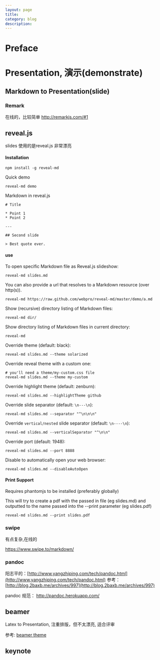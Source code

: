 ```yaml
---
layout: page
title:
category: blog
description:
---
```

# Preface


# Presentation, 演示(demonstrate)

## Markdown to Presentation(slide)

### Remark
在线的，比较简单
http://remarkjs.com/#1


## reveal.js
slides 使用的是reveal.js 非常漂亮

#### Installation

	npm install -g reveal-md

Quick demo

	reveal-md demo

Markdown in reveal.js

	# Title

	* Point 1
	* Point 2

	---

	## Second slide

	> Best quote ever.

#### use

To open specific Markdown file as Reveal.js slideshow:

	reveal-md slides.md

You can also provide a url that resolves to a Markdown resource (over http(s)).

	reveal-md https://raw.github.com/webpro/reveal-md/master/demo/a.md

Show (recursive) directory listing of Markdown files:

	reveal-md dir/

Show directory listing of Markdown files in current directory:

	reveal-md

Override theme (default: black):

	reveal-md slides.md --theme solarized

Override reveal theme with a custom one:

	# you'll need a theme/my-custom.css file
	reveal-md slides.md --theme my-custom

Override highlight theme (default: zenburn):

	reveal-md slides.md --highlightTheme github

Override slide separator (default: `\n---\n`):

	reveal-md slides.md --separator "^\n\n\n"

Override `vertical/nested` slide separator (default: `\n----\n`):

	reveal-md slides.md --verticalSeparator "^\n\n"

Override port (default: 1948):

	reveal-md slides.md --port 8888

Disable to automatically open your web browser:

	reveal-md slides.md --disableAutoOpen

#### Print Support
Requires phantomjs to be installed (preferably globally)

This will try to create a pdf with the passed in file (eg slides.md) and outputted to the name passed into the --print parameter (eg slides.pdf)

	reveal-md slides.md --print slides.pdf

### swipe
有点复杂,在线的

https://www.swipe.to/markdown/

### pandoc
阳志平的：[http://www.yangzhiping.com/tech/pandoc.html](http://www.yangzhiping.com/tech/pandoc.html)
参考：[http://blog.2baxb.me/archives/997](http://blog.2baxb.me/archives/997)

pandoc 规范： http://pandoc.herokuapp.com/

## beamer
Latex to Presentation, 注重排版，但不太漂亮, 适合评审

参考: [beamer theme](http://deic.uab.es/~iblanes/beamer_gallery/index_by_theme.html)

## keynote
